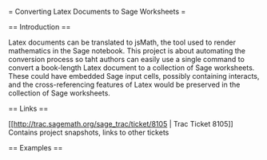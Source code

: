 = Converting Latex Documents to Sage Worksheets =

== Introduction ==

Latex documents can be translated to jsMath, the tool used to render mathematics in the Sage notebook.  This project is about automating the conversion process so taht authors can easily use a single command to convert a book-length Latex document to a collection of Sage worksheets.  These could have embedded Sage input cells, possibly containing interacts, and the cross-referencing features of Latex would be preserved in the collection of Sage worksheets.

== Links ==

[[http://trac.sagemath.org/sage_trac/ticket/8105 | Trac Ticket 8105]]  Contains project snapshots, links to other tickets

== Examples == 
